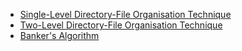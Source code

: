 - [Single-Level Directory-File Organisation Technique](https://github.com/abhijithvijayan/System-Software-lab/tree/master/cycle-2/p_05)
- [Two-Level Directory-File Organisation Technique](https://github.com/abhijithvijayan/System-Software-lab/tree/master/cycle-2/p_06)
- [Banker's Algorithm](https://github.com/abhijithvijayan/System-Software-lab/tree/master/cycle-2/p_07)
